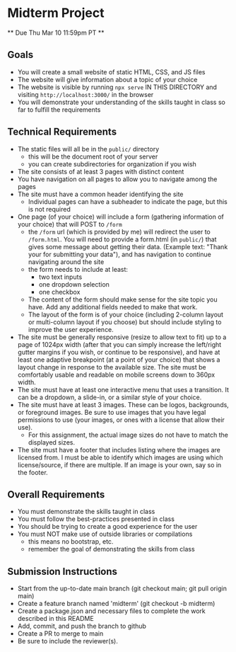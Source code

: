 # Midterm Project

** Due Thu Mar 10 11:59pm PT **

## Goals

- You will create a small website of static HTML, CSS, and JS files
- The website will give information about a topic of your choice
- The website is visible by running `npx serve` IN THIS DIRECTORY and visiting `http://localhost:3000/` in the browser
- You will demonstrate your understanding of the skills taught in class so far to fulfill the requirements

## Technical Requirements
- The static files will all be in the `public/` directory
  - this will be the document root of your server
  - you can create subdirectories for organization if you wish
- The site consists of at least 3 pages with distinct content
- You have navigation on all pages to allow you to navigate among the pages
- The site must have a common header identifying the site
  - Individual pages can have a subheader to indicate the page, but this is not required
- One page (of your choice) will include a form (gathering information of your choice) that will POST to `/form`
  - the `/form` url (which is provided by me) will redirect the user to `/form.html`.  You will need to provide a form.html (in `public/`)  that gives some message about getting their data.  (Example text: "Thank your for submitting your data"), and has navigation to continue navigating around the site
  - the form needs to include at least:
    - two text inputs
    - one dropdown selection
    - one checkbox
  - The content of the form should make sense for the site topic you have.  Add any additional fields needed to make that work.
  - The layout of the form is of your choice (including 2-column layout or multi-column layout if you choose) but should include styling to improve the user experience.
- The site must be generally responsive (resize to allow text to fit) up to a page of 1024px width (after that you can simply increase the left/right gutter margins if you wish, or continue to be responsive), and have at least one adaptive breakpoint (at a point of your choice) that shows a layout change in response to the available size.  The site must be comfortably usable and readable on mobile screens down to 360px width.
- The site must have at least one interactive menu that uses a transition.  It can be a dropdown, a slide-in, or a similar style of your choice.
- The site must have at least 3 images.  These can be logos, backgrounds, or foreground images.  Be sure to use images that you have legal permissions to use (your images, or ones with a license that allow their use).
  - For this assignment, the actual image sizes do not have to match the displayed sizes.
- The site must have a footer that includes listing where the images are licensed from.  I must be able to identify which images are using which license/source, if there are multiple.  If an image is your own, say so in the footer.

## Overall Requirements
- You must demonstrate the skills taught in class
- You must follow the best-practices presented in class
- You should be trying to create a good experience for the user
- You must NOT make use of outside libraries or compilations
  - this means no bootstrap, etc.
  - remember the goal of demonstrating the skills from class

## Submission Instructions

- Start from the up-to-date main branch (git checkout main; git pull origin main)
- Create a feature branch named 'midterm' (git checkout -b midterm)
- Create a package.json and necessary files to complete the work described in this README
- Add, commit, and push the branch to github
- Create a PR to merge to main
- Be sure to include the reviewer(s).
